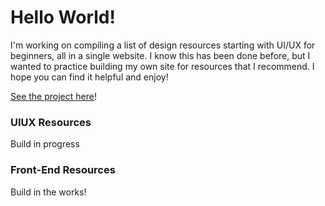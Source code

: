 # Hello World!
I'm working on compiling a list of design resources starting with UI/UX for beginners, all in a single website. I know this has been done before, but I wanted to practice building my own site for resources that I recommend. I hope you can find it helpful and enjoy!

<a href="https://lindaicing.github.io/resources/." title="Hello World :)">See the project here</a>!


### UIUX Resources
Build in progress



### Front-End Resources
Build in the works!
